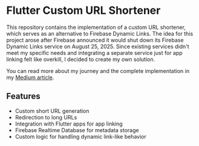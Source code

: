 # Flutter Custom URL Shortener

This repository contains the implementation of a custom URL shortener, which serves as an alternative to Firebase Dynamic Links. The idea for this project arose after Firebase announced it would shut down its Firebase Dynamic Links service on August 25, 2025. Since existing services didn't meet my specific needs and integrating a separate service just for app linking felt like overkill, I decided to create my own solution.

You can read more about my journey and the complete implementation in my [Medium article](https://medium.com/@hasankarli/flutter-creating-a-custom-url-shortener-as-an-alternative-to-firebase-dynamic-links-a8a4b5770dae).

## Features

- Custom short URL generation
- Redirection to long URLs
- Integration with Flutter apps for app linking
- Firebase Realtime Database for metadata storage
- Custom logic for handling dynamic link-like behavior

